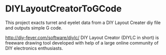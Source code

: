 # DIYLayoutCreatorToGCode
This project exacts turret and eyelet data from a DIY Layout Creater diy file and outputs simple G code. 

http://diy-fever.com/software/diylc/
DIY Layout Creator (DIYLC in short) is freeware drawing tool developed with help of a large online community of DIY electronics enthusiasts. 

